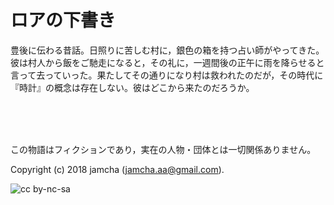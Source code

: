 

# ロアの下書き

豊後に伝わる昔話。日照りに苦しむ村に，銀色の箱を持つ占い師がやってきた。彼は村人から飯をご馳走になると，その礼に，一週間後の正午に雨を降らせると言って去っていった。果たしてその通りになり村は救われたのだが，その時代に『時計』の概念は存在しない。彼はどこから来たのだろうか。  

<br>  
<br>  

<br>  

この物語はフィクションであり，実在の人物・団体とは一切関係ありません。  

Copyright (c) 2018 jamcha (jamcha.aa@gmail.com).  

![cc by-nc-sa](https://i.creativecommons.org/l/by-nc-sa/4.0/88x31.png)  

